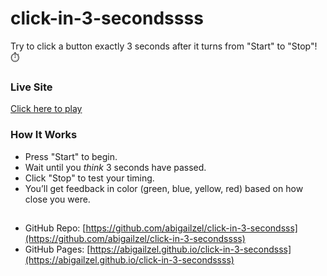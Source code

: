 # click-in-3-secondssss

Try to click a button exactly 3 seconds after it turns from "Start" to "Stop"! ⏱️

### Live Site
[Click here to play](https://abigailzel.github.io/click-in-3-secondssss)

### How It Works
- Press "Start" to begin.
- Wait until you *think* 3 seconds have passed.
- Click "Stop" to test your timing.
- You’ll get feedback in color (green, blue, yellow, red) based on how close you were.


## 
- GitHub Repo: [https://github.com/abigailzel/click-in-3-secondsss](https://github.com/abigailzel/click-in-3-secondssss)
- GitHub Pages: [https://abigailzel.github.io/click-in-3-secondsss](https://abigailzel.github.io/click-in-3-secondssss)
